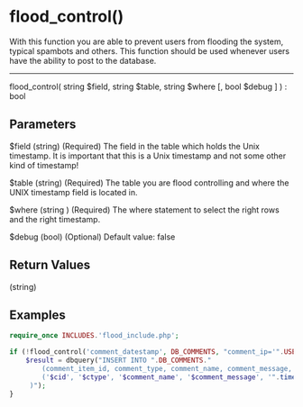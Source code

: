 # flood_control()

With this function you are able to prevent users from flooding the system, typical spambots and others. This function should be used whenever users have the ability to post to the database.

---

flood_control( string $field, string $table, string $where [, bool $debug ] ) : bool

## Parameters

$field (string) (Required) The field in the table which holds the Unix timestamp. It is important that this is a Unix timestamp and not some other kind of timestamp!

$table (string) (Required) The table you are flood controlling and where the UNIX timestamp field is located in.

$where (string ) (Required) The where statement to select the right rows and the right timestamp.

$debug (bool) (Optional) Default value: false

## Return Values

(string)

## Examples

```php
require_once INCLUDES.'flood_include.php';

if (!flood_control('comment_datestamp', DB_COMMENTS, "comment_ip='".USER_IP."'")) {
    $result = dbquery("INSERT INTO ".DB_COMMENTS."
        (comment_item_id, comment_type, comment_name, comment_message, comment_datestamp, comment_ip) VALUES
        ('$cid', '$ctype', '$comment_name', '$comment_message', '".time()."', '".USER_IP."'
     )");
}
```
